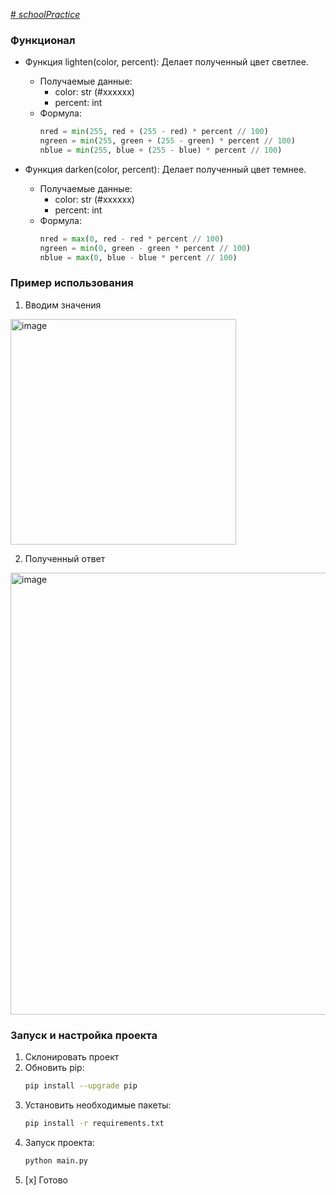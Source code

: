 [# _schoolPractice_](https://e.sfu-kras.ru/mod/assign/view.php?id=1516444)
### Функционал
- Функция lighten(сolor, percent):
  Делает полученный цвет светлее.
  - Получаемые данные:
    - color: str (#xxxxxx)
    - percent: int
  - Формула:
    ```python
    nred = min(255, red + (255 - red) * percent // 100) 
    ngreen = min(255, green + (255 - green) * percent // 100)
    nblue = min(255, blue + (255 - blue) * percent // 100)
    ```
    
- Функция darken(сolor, percent):
  Делает полученный цвет темнее.
  - Получаемые данные:
    - color: str (#xxxxxx)
    - percent: int
  - Формула:
    ```python
    nred = max(0, red - red * percent // 100)
    ngreen = min(0, green - green * percent // 100)
    nblue = max(0, blue - blue * percent // 100)
    ```
  
### Пример использования
1. Вводим значения
<img width="361" alt="image" src="https://github.com/strikestr/schoolPractice/assets/68343771/fbd333d1-dfb6-4239-a203-0dba8e38c683">
   
2. Полученный ответ
<img width="707" alt="image" src="https://github.com/strikestr/schoolPractice/assets/68343771/bc4cbd87-3df3-4722-a5a5-f5f0296fc693">



### Запуск и настройка проекта
1. Склонировать проект
2. Обновить pip:
   ```bash
   pip install --upgrade pip
   ```
3. Установить необходимые пакеты:
   ```bash
   pip install -r requirements.txt
   ```
4. Запуск проекта:
   ```bash
   python main.py
   ```
5. [x] Готово


    

